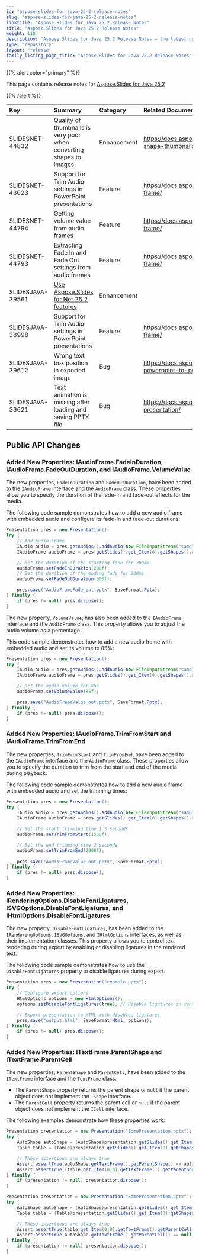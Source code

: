 ```yaml
---
id: "aspose-slides-for-java-25-2-release-notes"
slug: "aspose-slides-for-java-25-2-release-notes"
linktitle: "Aspose.Slides for Java 25.2 Release Notes"
title: "Aspose.Slides for Java 25.2 Release Notes"
weight: 110
description: "Aspose.Slides for Java 25.2 Release Notes – the latest updates and fixes."
type: "repository"
layout: "release"
family_listing_page_title: "Aspose.Slides for Java 25.2 Release Notes"
---
```


{{% alert color="primary" %}} 

This page contains release notes for [Aspose.Slides for Java 25.2](https://releases.aspose.com/java/repo/com/aspose/aspose-slides/25.2/)

{{% /alert %}} 

|**Key**|**Summary**|**Category**|**Related Documentation**|
| :- | :- | :- | :- |
|SLIDESNET-44832|Quality of thumbnails is very poor when converting shapes to images|Enhancement|https://docs.aspose.com/slides/net/create-shape-thumbnails/|
|SLIDESNET-43623|Support for Trim Audio settings in PowerPoint presentations|Feature|https://docs.aspose.com/slides/net/audio-frame/|
|SLIDESNET-44794|Getting volume value from audio frames|Feature|https://docs.aspose.com/slides/net/audio-frame/|
|SLIDESNET-44793|Extracting Fade In and Fade Out settings from audio frames|Feature|https://docs.aspose.com/slides/net/audio-frame/|
|SLIDESJAVA-39561|[Use Aspose.Slides for Net 25.2 features](/slides/net/release-notes/2025/aspose-slides-for-net-25-2-release-notes/)|Enhancement||
|SLIDESJAVA-38998|Support for Trim Audio settings in PowerPoint presentations|Feature|https://docs.aspose.com/slides/java/audio-frame/|
|SLIDESJAVA-39612|Wrong text box position in exported image|Bug|https://docs.aspose.com/slides/java/convert-powerpoint-to-png/|
|SLIDESJAVA-39621|Text animation is missing after loading and saving PPTX file|Bug|https://docs.aspose.com/slides/java/save-presentation/|


## Public API Changes

### Added New Properties: IAudioFrame.FadeInDuration, IAudioFrame.FadeOutDuration, and IAudioFrame.VolumeValue

The new properties, `FadeInDuration` and `FadeOutDuration`, have been added to the `IAudioFrame` interface and the `AudioFrame` class. These properties allow you to specify the duration of the fade-in and fade-out effects for the media.

The following code sample demonstrates how to add a new audio frame with embedded audio and configure its fade-in and fade-out durations:
```java
Presentation pres = new Presentation();
try {
    // Add Audio Frame
    IAudio audio = pres.getAudios().addAudio(new FileInputStream("sampleaudio.mp3"), LoadingStreamBehavior.ReadStreamAndRelease);
    IAudioFrame audioFrame = pres.getSlides().get_Item(0).getShapes().addAudioFrameEmbedded(50, 50, 100, 100, audio);

    // Set the duration of the starting fade for 200ms
    audioFrame.setFadeInDuration(200f);
    // Set the duration of the ending fade for 500ms
    audioFrame.setFadeOutDuration(500f);

    pres.save("AudioFrameFade_out.pptx", SaveFormat.Pptx);
} finally {
    if (pres != null) pres.dispose();
}
```

The new property, `VolumeValue`, has also been added to the `IAudioFrame` interface and the `AudioFrame` class. This property allows you to adjust the audio volume as a percentage.

This code sample demonstrates how to add a new audio frame with embedded audio and set its volume to 85%:
```java
Presentation pres = new Presentation();
try {
    IAudio audio = pres.getAudios().addAudio(new FileInputStream("sampleaudio.mp3"), LoadingStreamBehavior.ReadStreamAndRelease);
    IAudioFrame audioFrame = pres.getSlides().get_Item(0).getShapes().addAudioFrameEmbedded(50, 50, 100, 100, audio);

    // Set the audio volume for 85%
    audioFrame.setVolumeValue(85f);

    pres.save("AudioFrameValue_out.pptx", SaveFormat.Pptx);
} finally {
    if (pres != null) pres.dispose();
}
```

### Added New Properties: IAudioFrame.TrimFromStart and IAudioFrame.TrimFromEnd

The new properties, `TrimFromStart` and `TrimFromEnd`, have been added to the `IAudioFrame` interface and the `AudioFrame` class. These properties allow you to specify the duration to trim from the start and end of the media during playback.

The following code sample demonstrates how to add a new audio frame with embedded audio and set the trimming times:
```java
Presentation pres = new Presentation();
try {
    IAudio audio = pres.getAudios().addAudio(new FileInputStream("sampleaudio.mp3"), LoadingStreamBehavior.ReadStreamAndRelease);
    IAudioFrame audioFrame = pres.getSlides().get_Item(0).getShapes().addAudioFrameEmbedded(50, 50, 100, 100, audio);

    // Set the start trimming time 1.5 seconds
    audioFrame.setTrimFromStart(1500f);

    // Set the end trimming time 2 seconds
    audioFrame.setTrimFromEnd(2000f);
    
    pres.save("AudioFrameValue_out.pptx", SaveFormat.Pptx);
} finally {
    if (pres != null) pres.dispose();
}
```

### Added New Properties: IRenderingOptions.DisableFontLigatures, ISVGOptions.DisableFontLigatures, and IHtmlOptions.DisableFontLigatures

The new property, `DisableFontLigatures`, has been added to the `IRenderingOptions`, `ISVGOptions`, and `IHtmlOptions` interfaces, as well as their implementation classes. This property allows you to control text rendering during export by enabling or disabling ligatures in the rendered text.

The following code sample demonstrates how to use the `DisableFontLigatures` property to disable ligatures during export.
```java
Presentation pres = new Presentation("example.pptx");
try {
    // Configure export options
    HtmlOptions options = new HtmlOptions();
    options.setDisableFontLigatures(true); // Disable ligatures in rendered text

    // Export presentation to HTML with disabled ligatures
    pres.save("output.html", SaveFormat.Html, options);
} finally {
    if (pres != null) pres.dispose();
}
```

### Added New Properties: ITextFrame.ParentShape and ITextFrame.ParentCell

The new properties, `ParentShape` and `ParentCell`, have been added to the `ITextFrame` interface and the `TextFrame` class. 
- The `ParentShape` property returns the parent shape or `null` if the parent object does not implement the `IShape` interface.
- The `ParentCell` property returns the parent cell or `null` if the parent object does not implement the `ICell` interface.

The following examples demonstrate how these properties work:
```java
Presentation presentation = new Presentation("SomePresentation.pptx");
try {
    AutoShape autoShape = (AutoShape)presentation.getSlides().get_Item(0).getShapes().get_Item(0);
    Table table = (Table)presentation.getSlides().get_Item(0).getShapes().get_Item(1);

    // These assertions are always true
    Assert.assertTrue(autoShape.getTextFrame().getParentShape() == autoShape);
    Assert.assertTrue((table.get_Item(0,0).getTextFrame()).getParentShape() == null);
} finally {
    if (presentation != null) presentation.dispose();
}
```
```java
Presentation presentation = new Presentation("SomePresentation.pptx");
try {
    AutoShape autoShape = (AutoShape)presentation.getSlides().get_Item(0).getShapes().get_Item(0);
    Table table = (Table)presentation.getSlides().get_Item(0).getShapes().get_Item(1);

    // These assertions are always true
    Assert.assertTrue(table.get_Item(0,0).getTextFrame().getParentCell() == table.get_Item(0,0));
    Assert.assertTrue(autoShape.getTextFrame().getParentCell() == null);
} finally {
    if (presentation != null) presentation.dispose();
}
```
